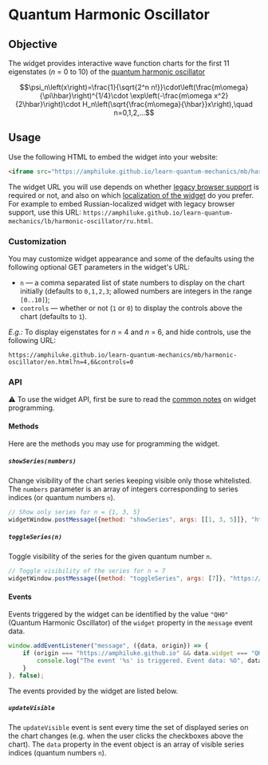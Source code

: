 # Quantum Harmonic Oscillator

## Objective

The widget provides interactive wave function charts for the first 11 eigenstates (*n* = 0 to 10) of the [quantum harmonic oscillator](https://en.wikipedia.org/wiki/Quantum_harmonic_oscillator)

$$\psi_n\left(x\right)=\frac{1}{\sqrt{2^n n!}}\cdot\left(\frac{m\omega}{\pi\hbar}\right)^{1/4}\cdot \exp\left(-\frac{m\omega x^2}{2\hbar}\right)\cdot H_n\left(\sqrt{\frac{m\omega}{\hbar}}x\right),\quad n=0,1,2,...$$

## Usage

Use the following HTML to embed the widget into your website:

```html
<iframe src="https://amphiluke.github.io/learn-quantum-mechanics/mb/harmonic-oscillator/en.html" width="430" height="365" scrolling="no" frameborder="0"></iframe>
```

The widget URL you will use depends on whether [legacy browser support](../../README.md#browser-compatibility) is required or not, and also on which [localization of the widget](../../README.md#widget-localization) do you prefer. For example to embed Russian-localized widget with legacy browser support, use this URL: `https://amphiluke.github.io/learn-quantum-mechanics/lb/harmonic-oscillator/ru.html`.

### Customization

You may customize widget appearance and some of the defaults using the following optional GET parameters in the widget's URL:

* `n` — a comma separated list of state numbers to display on the chart initially (defaults to `0,1,2,3`; allowed numbers are integers in the range `[0..10]`);
* `controls` — whether or not (`1` or `0`) to display the controls above the chart (defaults to `1`).

*E.g.:* To display eigenstates for *n* = 4 and *n* = 6, and hide controls, use the following URL:
```
https://amphiluke.github.io/learn-quantum-mechanics/mb/harmonic-oscillator/en.html?n=4,6&controls=0
```

### API

:warning: To use the widget API, first be sure to read the [common notes](../../README.md#widget-apis) on widget programming.

#### Methods

Here are the methods you may use for programming the widget.

##### `showSeries(numbers)`

Change visibility of the chart series keeping visible only those whitelisted. The `numbers` parameter is an array of integers corresponding to series indices (or quantum numbers `n`).

```javascript
// Show only series for n = {1, 3, 5}
widgetWindow.postMessage({method: "showSeries", args: [[1, 3, 5]]}, "https://amphiluke.github.io");
```

##### `toggleSeries(n)`

Toggle visibility of the series for the given quantum number `n`.

```javascript
// Toggle visibility of the series for n = 7
widgetWindow.postMessage({method: "toggleSeries", args: [7]}, "https://amphiluke.github.io");
```

#### Events

Events triggered by the widget can be identified by the value `"QHO"` (Quantum Harmonic Oscillator) of the `widget` property in the `message` event data.

```javascript
window.addEventListener("message", ({data, origin}) => {
    if (origin === "https://amphiluke.github.io" && data.widget === "QHO") {
        console.log("The event '%s' is triggered. Event data: %O", data.event, data.data);
    }
}, false);
```

The events provided by the widget are listed below.

##### `updateVisible`

The `updateVisible` event is sent every time the set of displayed series on the chart changes (e.g. when the user clicks the checkboxes above the chart). The `data` property in the event object is an array of visible series indices (quantum numbers `n`).
